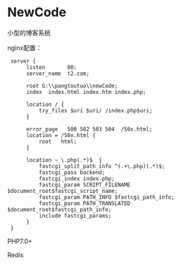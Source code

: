 # NewCode
小型的博客系统

nginx配置：

     server {
          listen       80;
          server_name  t2.com;

          root G:\\pangtoutuo\\newCode;
          index  index.html index.htm index.php;

          location / {
              try_files $uri $uri/ /index.php$uri;
          }

          error_page   500 502 503 504  /50x.html;
          location = /50x.html {
              root   html;
          }

          location ~ \.php(.*)$  {
              fastcgi_split_path_info ^(.+\.php)(.*)$;
              fastcgi_pass backend;
              fastcgi_index index.php;
              fastcgi_param SCRIPT_FILENAME $document_root$fastcgi_script_name;
              fastcgi_param PATH_INFO $fastcgi_path_info;
              fastcgi_param PATH_TRANSLATED $document_root$fastcgi_path_info;
              include fastcgi_params;
          }
     }

PHP7.0+

Redis
